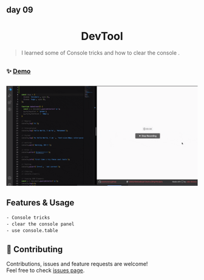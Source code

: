 ## day 09

<h1 align="center"> DevTool </h1>

> I learned some of Console tricks and how to clear the console .

##

### ✨ [Demo](https://mosaif00.github.io/30-Days-JavaScript-Challenge/09-Dev-Tools/index.html)

##

![alt text](./screen09.gif)

## Features & Usage

```sh
- Console tricks
- clear the console panel
- use console.table
```

## 🤝 Contributing

Contributions, issues and feature requests are welcome!<br />Feel free to check [issues page](https://github.com/MoSaif00/30-Days-JavaScript-Challenge/issues).
